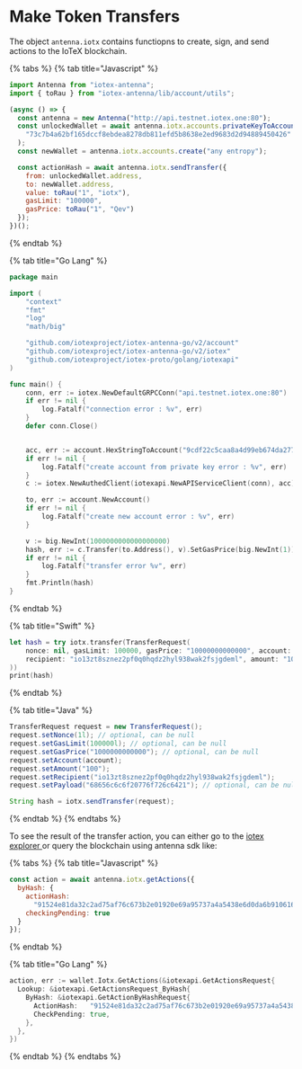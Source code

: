 # Make Token Transfers

The object `antenna.iotx` contains functiopns to create, sign, and send actions to the IoTeX blockchain.

{% tabs %}
{% tab title="Javascript" %}
```javascript
import Antenna from "iotex-antenna";
import { toRau } from "iotex-antenna/lib/account/utils";

(async () => {
  const antenna = new Antenna("http://api.testnet.iotex.one:80");
  const unlockedWallet = await antenna.iotx.accounts.privateKeyToAccount(
    "73c7b4a62bf165dccf8ebdea8278db811efd5b8638e2ed9683d2d94889450426"
  );
  const newWallet = antenna.iotx.accounts.create("any entropy");

  const actionHash = await antenna.iotx.sendTransfer({
    from: unlockedWallet.address,
    to: newWallet.address,
    value: toRau("1", "iotx"),
    gasLimit: "100000",
    gasPrice: toRau("1", "Qev")
  });
})();
```
{% endtab %}

{% tab title="Go Lang" %}
```go
package main

import (
	"context"
	"fmt"
	"log"
	"math/big"

	"github.com/iotexproject/iotex-antenna-go/v2/account"
	"github.com/iotexproject/iotex-antenna-go/v2/iotex"
	"github.com/iotexproject/iotex-proto/golang/iotexapi"
)

func main() {
	conn, err := iotex.NewDefaultGRPCConn("api.testnet.iotex.one:80")
	if err != nil {
		log.Fatalf("connection error : %v", err)
	}
	defer conn.Close()


	acc, err := account.HexStringToAccount("9cdf22c5caa8a4d99eb674da27756b438c05c6b1e8995f4a0586745e2071b115")
	if err != nil {
		log.Fatalf("create account from private key error : %v", err)
	}
	c := iotex.NewAuthedClient(iotexapi.NewAPIServiceClient(conn), acc)

	to, err := account.NewAccount()
	if err != nil {
		log.Fatalf("create new account error : %v", err)
	}

	v := big.NewInt(1000000000000000000)
	hash, err := c.Transfer(to.Address(), v).SetGasPrice(big.NewInt(1)).SetGasLimit(1000000).Call(context.Background())
	if err != nil {
		log.Fatalf("transfer error %v", err)
	}
	fmt.Println(hash)
}
```
{% endtab %}

{% tab title="Swift" %}
```swift
let hash = try iotx.transfer(TransferRequest(
    nonce: nil, gasLimit: 100000, gasPrice: "10000000000000", account: account,
    recipient: "io13zt8sznez2pf0q0hqdz2hyl938wak2fsjgdeml", amount: "1000000000000000000", payload: "".data(using: .utf8)!
))
print(hash)
```
{% endtab %}

{% tab title="Java" %}
```java
TransferRequest request = new TransferRequest();
request.setNonce(1l); // optional, can be null
request.setGasLimit(100000l); // optional, can be null
request.setGasPrice("1000000000000"); // optional, can be null
request.setAccount(account);
request.setAmount("100");
request.setRecipient("io13zt8sznez2pf0q0hqdz2hyl938wak2fsjgdeml");
request.setPayload("68656c6c6f20776f726c6421"); // optional, can be null

String hash = iotx.sendTransfer(request);
```
{% endtab %}
{% endtabs %}

To see the result of the transfer action, you can either go to the [iotex explorer ](https://iotexscan.io/action/)or query the blockchain using antenna sdk like:

{% tabs %}
{% tab title="Javascript" %}
```javascript
const action = await antenna.iotx.getActions({
  byHash: {
    actionHash:
      "91524e81da32c2ad75af76c673b2e01920e69a95737a4a5438e6d0da6b910616",
    checkingPending: true
  }
});
```
{% endtab %}

{% tab title="Go Lang" %}
```go
action, err := wallet.Iotx.GetActions(&iotexapi.GetActionsRequest{
  Lookup: &iotexapi.GetActionsRequest_ByHash{
    ByHash: &iotexapi.GetActionByHashRequest{
      ActionHash:   "91524e81da32c2ad75af76c673b2e01920e69a95737a4a5438e6d0da6b910616",
      CheckPending: true,
    },
  },
})
```
{% endtab %}
{% endtabs %}

